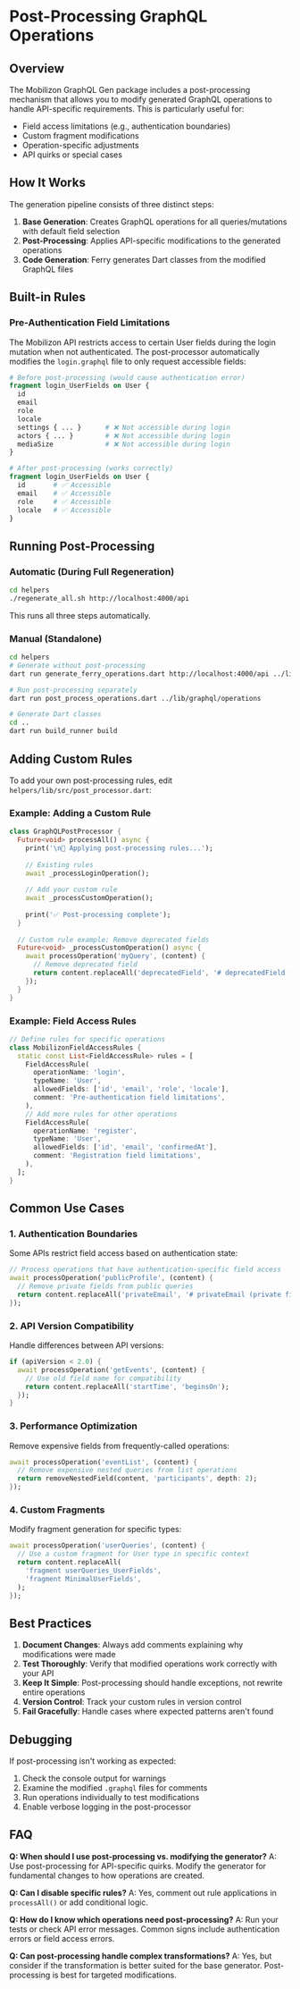 # Post-Processing GraphQL Operations

## Overview

The Mobilizon GraphQL Gen package includes a post-processing mechanism that allows you to modify generated GraphQL operations to handle API-specific requirements. This is particularly useful for:

- Field access limitations (e.g., authentication boundaries)
- Custom fragment modifications
- Operation-specific adjustments
- API quirks or special cases

## How It Works

The generation pipeline consists of three distinct steps:

1. **Base Generation**: Creates GraphQL operations for all queries/mutations with default field selection
2. **Post-Processing**: Applies API-specific modifications to the generated operations
3. **Code Generation**: Ferry generates Dart classes from the modified GraphQL files

## Built-in Rules

### Pre-Authentication Field Limitations

The Mobilizon API restricts access to certain User fields during the login mutation when not authenticated. The post-processor automatically modifies the `login.graphql` file to only request accessible fields:

```graphql
# Before post-processing (would cause authentication error)
fragment login_UserFields on User {
  id
  email
  role
  locale
  settings { ... }      # ❌ Not accessible during login
  actors { ... }        # ❌ Not accessible during login
  mediaSize             # ❌ Not accessible during login
}

# After post-processing (works correctly)
fragment login_UserFields on User {
  id       # ✅ Accessible
  email    # ✅ Accessible  
  role     # ✅ Accessible
  locale   # ✅ Accessible
}
```

## Running Post-Processing

### Automatic (During Full Regeneration)

```bash
cd helpers
./regenerate_all.sh http://localhost:4000/api
```

This runs all three steps automatically.

### Manual (Standalone)

```bash
cd helpers
# Generate without post-processing
dart run generate_ferry_operations.dart http://localhost:4000/api ../lib/graphql --no-post-process

# Run post-processing separately
dart run post_process_operations.dart ../lib/graphql/operations

# Generate Dart classes
cd ..
dart run build_runner build
```

## Adding Custom Rules

To add your own post-processing rules, edit `helpers/lib/src/post_processor.dart`:

### Example: Adding a Custom Rule

```dart
class GraphQLPostProcessor {
  Future<void> processAll() async {
    print('\n📝 Applying post-processing rules...');
    
    // Existing rules
    await _processLoginOperation();
    
    // Add your custom rule
    await _processCustomOperation();
    
    print('✅ Post-processing complete');
  }
  
  // Custom rule example: Remove deprecated fields
  Future<void> _processCustomOperation() async {
    await processOperation('myQuery', (content) {
      // Remove deprecated field
      return content.replaceAll('deprecatedField', '# deprecatedField (removed)');
    });
  }
}
```

### Example: Field Access Rules

```dart
// Define rules for specific operations
class MobilizonFieldAccessRules {
  static const List<FieldAccessRule> rules = [
    FieldAccessRule(
      operationName: 'login',
      typeName: 'User',
      allowedFields: ['id', 'email', 'role', 'locale'],
      comment: 'Pre-authentication field limitations',
    ),
    // Add more rules for other operations
    FieldAccessRule(
      operationName: 'register',
      typeName: 'User',
      allowedFields: ['id', 'email', 'confirmedAt'],
      comment: 'Registration field limitations',
    ),
  ];
}
```

## Common Use Cases

### 1. Authentication Boundaries

Some APIs restrict field access based on authentication state:

```dart
// Process operations that have authentication-specific field access
await processOperation('publicProfile', (content) {
  // Remove private fields from public queries
  return content.replaceAll('privateEmail', '# privateEmail (private field)');
});
```

### 2. API Version Compatibility

Handle differences between API versions:

```dart
if (apiVersion < 2.0) {
  await processOperation('getEvents', (content) {
    // Use old field name for compatibility
    return content.replaceAll('startTime', 'beginsOn');
  });
}
```

### 3. Performance Optimization

Remove expensive fields from frequently-called operations:

```dart
await processOperation('eventList', (content) {
  // Remove expensive nested queries from list operations
  return removeNestedField(content, 'participants', depth: 2);
});
```

### 4. Custom Fragments

Modify fragment generation for specific types:

```dart
await processOperation('userQueries', (content) {
  // Use a custom fragment for User type in specific context
  return content.replaceAll(
    'fragment userQueries_UserFields',
    'fragment MinimalUserFields',
  );
});
```

## Best Practices

1. **Document Changes**: Always add comments explaining why modifications were made
2. **Test Thoroughly**: Verify that modified operations work correctly with your API
3. **Keep It Simple**: Post-processing should handle exceptions, not rewrite entire operations
4. **Version Control**: Track your custom rules in version control
5. **Fail Gracefully**: Handle cases where expected patterns aren't found

## Debugging

If post-processing isn't working as expected:

1. Check the console output for warnings
2. Examine the modified `.graphql` files for comments
3. Run operations individually to test modifications
4. Enable verbose logging in the post-processor

## FAQ

**Q: When should I use post-processing vs. modifying the generator?**
A: Use post-processing for API-specific quirks. Modify the generator for fundamental changes to how operations are created.

**Q: Can I disable specific rules?**
A: Yes, comment out rule applications in `processAll()` or add conditional logic.

**Q: How do I know which operations need post-processing?**
A: Run your tests or check API error messages. Common signs include authentication errors or field access errors.

**Q: Can post-processing handle complex transformations?**
A: Yes, but consider if the transformation is better suited for the base generator. Post-processing is best for targeted modifications.